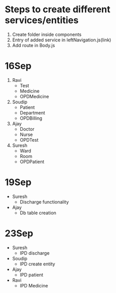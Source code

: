 # Steps to create different services/entities
1. Create folder inside components
2. Entry of added service in leftNavigation.js(link)
3. Add route in Body.js

# 16Sep
1. Ravi
    - Test
    - Medicine
    - OPDMedicine
2. Soudip
    - Patient
    - Department
    - OPDBilling
3. Ajay
    - Doctor
    - Nurse
    - OPDTest
4. Suresh
    - Ward
    - Room
    - OPDPatient

# 19Sep
- Suresh
  - Discharge functionality
- Ajay
  - Db table creation

# 23Sep
- Suresh
  - IPD discharge
- Soudip
  - IPD create entity
- Ajay 
  - IPD patient
- Ravi
  - IPD Medicine
